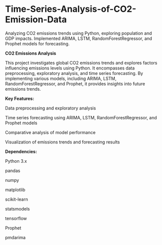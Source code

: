 # Time-Series-Analysis-of-CO2-Emission-Data
Analyzing CO2 emissions trends using Python, exploring population and GDP impacts. Implemented ARIMA, LSTM, RandomForestRegressor, and Prophet models for forecasting.

**CO2 Emissions Analysis**

This project investigates global CO2 emissions trends and explores factors influencing emissions levels using Python. It encompasses data preprocessing, exploratory analysis, and time series forecasting. By implementing various models, including ARIMA, LSTM, RandomForestRegressor, and Prophet, it provides insights into future emissions trends.

**Key Features:**

Data preprocessing and exploratory analysis

Time series forecasting using ARIMA, LSTM, RandomForestRegressor, and Prophet models

Comparative analysis of model performance

Visualization of emissions trends and forecasting results

**Dependencies:**

Python 3.x

pandas

numpy

matplotlib

scikit-learn

statsmodels

tensorflow

Prophet

pmdarima
